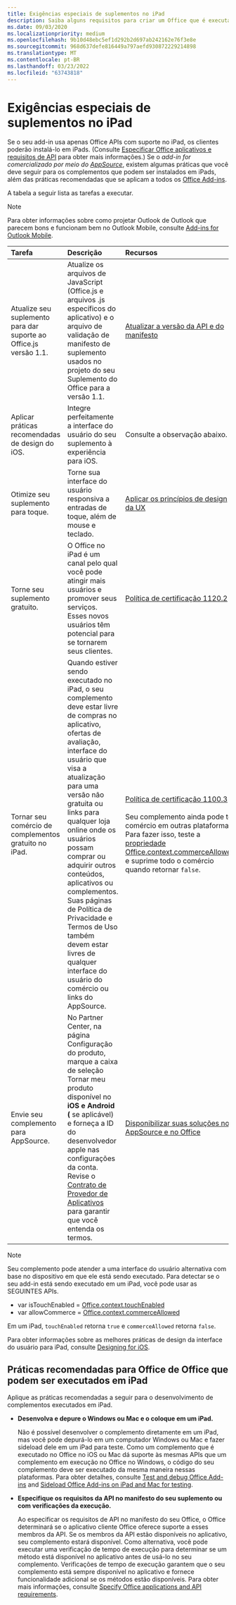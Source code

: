 ```yaml
---
title: Exigências especiais de suplementos no iPad
description: Saiba alguns requisitos para criar um Office que é executado em um iPad.
ms.date: 09/03/2020
ms.localizationpriority: medium
ms.openlocfilehash: 9b10d48ebc5ef1d292b2d697ab242162e76f3e8e
ms.sourcegitcommit: 968d637defe816449a797aefd930872229214898
ms.translationtype: MT
ms.contentlocale: pt-BR
ms.lasthandoff: 03/23/2022
ms.locfileid: "63743818"
---
```

# <a name="special-requirements-for-add-ins-on-the-ipad"></a>Exigências especiais de suplementos no iPad

Se o seu add-in usa apenas Office APIs com suporte no iPad, os clientes poderão instalá-lo em iPads. (Consulte [Especificar Office aplicativos e requisitos de API](specify-office-hosts-and-api-requirements.md) para obter mais informações.) Se o *add-in for comercializado por meio do [AppSource](https://appsource.microsoft.com)*, existem algumas práticas que você deve seguir para os complementos que podem ser instalados em iPads, além das práticas recomendadas que se aplicam a todos os [Office Add-ins](../concepts/add-in-development-best-practices.md).

A tabela a seguir lista as tarefas a executar.

> [!NOTE]
> Para obter informações sobre como projetar Outlook de Outlook que parecem bons e funcionam bem no Outlook Mobile, consulte [Add-ins for Outlook Mobile](../outlook/outlook-mobile-addins.md).

|Tarefa|Descrição|Recursos|
|:-----|:-----|:-----|
|Atualize seu suplemento para dar suporte ao Office.js versão 1.1.|Atualize os arquivos de JavaScript (Office.js e arquivos .js específicos do aplicativo) e o arquivo de validação de manifesto de suplemento usados no projeto do seu Suplemento do Office para a versão 1.1.|[Atualizar a versão da API e do manifesto](update-your-javascript-api-for-office-and-manifest-schema-version.md)|
|Aplicar práticas recomendadas de design do iOS.|Integre perfeitamente a interface do usuário do seu suplemento à experiência para iOS.| Consulte a observação abaixo. |
|Otimize seu suplemento para toque.|Torne sua interface do usuário responsiva a entradas de toque, além de mouse e teclado.|[Aplicar os princípios de design da UX](../concepts/add-in-development-best-practices.md#apply-ux-design-principles)|
|Torne seu suplemento gratuito.|O Office no iPad é um canal pelo qual você pode atingir mais usuários e promover seus serviços. Esses novos usuários têm potencial para se tornarem seus clientes.|[Política de certificação 1120.2](/legal/marketplace/certification-policies#11202-acquisition-pricing-and-terms)|
|Tornar seu comércio de complementos gratuito no iPad.|Quando estiver sendo executado no iPad, o seu complemento deve estar livre de compras no aplicativo, ofertas de avaliação, interface do usuário que visa a atualização para uma versão não gratuita ou links para qualquer loja online onde os usuários possam comprar ou adquirir outros conteúdos, aplicativos ou complementos. Suas páginas de Política de Privacidade e Termos de Uso também devem estar livres de qualquer interface do usuário do comércio ou links do AppSource.|[Política de certificação 1100.3](/legal/marketplace/certification-policies#11003-selling-additional-features)<br><br>Seu complemento ainda pode ter comércio em outras plataformas. Para fazer isso, teste a [propriedade Office.context.commerceAllowed](/javascript/api/office/office.context#office-office-context-commerceallowed-member) e suprime todo o comércio quando retornar `false`.|
|Envie seu complemento para AppSource.|No Partner Center, na página  Configuração do produto, marque a caixa de seleção Tornar meu produto disponível no **iOS e Android (** se aplicável) e forneça a ID do desenvolvedor apple nas configurações da conta. Revise o [Contrato de Provedor de Aplicativos](https://go.microsoft.com/fwlink/?linkid=715691) para garantir que você entenda os termos.|[Disponibilizar suas soluções no AppSource e no Office](/office/dev/store/submit-to-appsource-via-partner-center)|

> [!NOTE]
> Seu complemento pode atender a uma interface do usuário alternativa com base no dispositivo em que ele está sendo executado. Para detectar se o seu add-in está sendo executado em um iPad, você pode usar as SEGUINTES APIs.
>
> - var isTouchEnabled = [Office.context.touchEnabled](/javascript/api/office/office.context#office-office-context-touchenabled-member)
> - var allowCommerce = [Office.context.commerceAllowed](/javascript/api/office/office.context#office-office-context-commerceallowed-member)
>
> Em um iPad, `touchEnabled` retorna `true` e `commerceAllowed` retorna `false`.
>
> Para obter informações sobre as melhores práticas de design da interface do usuário para iPad, consulte [Designing for iOS](https://developer.apple.com/library/ios/documentation/UserExperience/Conceptual/MobileHIG/).

## <a name="best-practices-for-developing-office-add-ins-that-can-run-on-ipad"></a>Práticas recomendadas para Office de Office que podem ser executados em iPad

Aplique as práticas recomendadas a seguir para o desenvolvimento de complementos executados em iPad.

-  **Desenvolva e depure o Windows ou Mac e o coloque em um iPad.**

    Não é possível desenvolver o complemento diretamente em um iPad, mas você pode depurá-lo em um computador Windows ou Mac e fazer sideload dele em um iPad para teste. Como um complemento que é executado no Office no iOS ou Mac dá suporte às mesmas APIs que um complemento em execução no Office no Windows, o código do seu complemento deve ser executado da mesma maneira nessas plataformas. Para obter detalhes, consulte [Test and debug Office Add-ins](../testing/test-debug-office-add-ins.md) and [Sideload Office Add-ins on iPad and Mac for testing](../testing/sideload-an-office-add-in-on-ipad-and-mac.md).

-  **Especifique os requisitos da API no manifesto do seu suplemento ou com verificações da execução.**

    Ao especificar os requisitos de API no manifesto do seu Office, o Office determinará se o aplicativo cliente Office oferece suporte a esses membros da API. Se os membros da API estão disponíveis no aplicativo, seu complemento estará disponível. Como alternativa, você pode executar uma verificação de tempo de execução para determinar se um método está disponível no aplicativo antes de usá-lo no seu complemento. Verificações de tempo de execução garantem que o seu complemento está sempre disponível no aplicativo e fornece funcionalidade adicional se os métodos estão disponíveis. Para obter mais informações, consulte [Specify Office applications and API requirements](specify-office-hosts-and-api-requirements.md).
